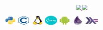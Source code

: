 <div align="center">
  <a href="https://github.com/halleypuns">
  <img height="180em" src="https://github-readme-stats.vercel.app/api?username=halleypuns&show_icons=true&theme=tokyonight&bg_color=0d1117&hide_border=true&include_all_commits=false&custom_title=Halley&count_private=true&show_icons=true&hide_rank=true"/>
  <img height="180em" src="https://github-readme-stats.vercel.app/api/top-langs/?username=halleypuns&count_private=true&layout=compact&langs_count=10&bg_color=0d1117&hide_border=true&theme=tokyonight&show_icons=true"/>
</div>
<div style="display: inline_block"><br>
  <img align="center" alt="Ha-Python" height="30" width="40" src="https://raw.githubusercontent.com/devicons/devicon/master/icons/python/python-original.svg">
  <img align="center" alt="Ha-C" height="30" width="40" src="https://raw.githubusercontent.com/devicons/devicon/master/icons/c/c-line.svg">
  <img align="center" alt="Ha-C" height="30" width="40" src="https://raw.githubusercontent.com/devicons/devicon/master/icons/linux/linux-original.svg">
  <img align="center" alt="Ha-C" height="30" width="40" src="https://raw.githubusercontent.com/devicons/devicon/master/icons/canva/canva-original.svg">
  <img align="center" alt="Ha-C" height="30" width="40" src="https://raw.githubusercontent.com/devicons/devicon/master/icons/android/android-original.svg">
  <img align="center" alt="Ha-C" height="30" width="40" src="https://raw.githubusercontent.com/devicons/devicon/master/icons/elixir/elixir-original.svg">
  <img align="center" alt="Ha-C" height="30" width="40" src="https://raw.githubusercontent.com/devicons/devicon/master/icons/haskell/haskell-original.svg">

</div>

